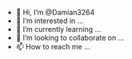 - 👋 Hi, I’m @Damian3264
- 👀 I’m interested in ...
- 🌱 I’m currently learning ...
- 💞️ I’m looking to collaborate on ...
- 📫 How to reach me ...


